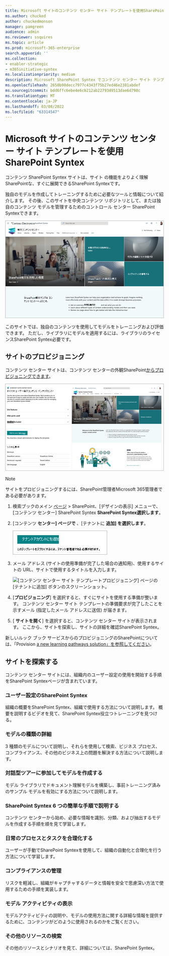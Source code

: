 ```yaml
---
title: Microsoft サイトのコンテンツ センター サイト テンプレートを使用SharePoint Syntex
ms.author: chucked
author: chuckedmonson
manager: pamgreen
audience: admin
ms.reviewer: ssquires
ms.topic: article
ms.prod: microsoft-365-enterprise
search.appverid: ''
ms.collection:
- enabler-strategic
- m365initiative-syntex
ms.localizationpriority: medium
description: Microsoft SharePoint Syntex でコンテンツ センター サイト テンプレートをプロビジョニングして使用する方法について説明SharePoint Syntex。
ms.openlocfilehash: 2650b98decc7977c4343f75b27ed46e2381abdef
ms.sourcegitcommit: bdd6ffc6ebe4e6cb212ab22793d9513dae6d798c
ms.translationtype: MT
ms.contentlocale: ja-JP
ms.lasthandoff: 03/08/2022
ms.locfileid: "63314547"
---
```

# <a name="use-the-content-center-site-template-for-microsoft-sharepoint-syntex"></a>Microsoft サイトのコンテンツ センター サイト テンプレートを使用SharePoint Syntex

コンテンツ SharePoint Syntex サイトは、サイト の機能をよりよく理解SharePointな、すぐに展開できるSharePoint Syntexです。

独自のモデルを作成してトレーニングするために必要なツールと情報について紹介します。 その後、このサイトを中央コンテンツ リポジトリとして、または独自のコンテンツ モデルを管理するためのコントロール センター SharePoint Syntexできます。

![コンテンツ センター サイト テンプレートのホーム ページのスクリーンショット。](../media/content-understanding/content-center-site-home-page.png)

このサイトでは、独自のコンテンツを使用してモデルをトレーニングおよび評価できます。 ただし、ライブラリにモデルを適用するには、ライブラリのライセンスSharePoint Syntex必要です。  

## <a name="provision-the-site"></a>サイトのプロビジョニング

コンテンツ センター サイトは、コンテンツ センターの外観SharePoint[からプロビジョニングできます](https://lookbook.microsoft.com/)。

![コンテンツ センター サイト テンプレートのプロビジョニング ページのスクリーンショット。](../media/content-understanding/content-center-site-provisioning-page.png)

> [!NOTE]
> サイトをプロビジョニングするには、SharePoint管理者Microsoft 365管理者である必要があります。

1. 検索ブックのメイン [ページ](https://lookbook.microsoft.com/) > SharePoint、[デザインの表示] メニューで、[コンテンツ  センター] SharePoint Syntex **SharePoint Syntex選択します**。

2. [コンテンツ **センター] ページで** 、[テナントに **追加] を選択します**。

    ![[コンテンツ センター サイト テンプレートプロビジョニング] ページの [テナントに追加] ボタンのスクリーンショット。](../media/content-understanding/content-center-site-add-to-your-tenant.png)

3. メール アドレス (サイトの使用準備が完了した場合の通知用)、使用するサイトの URL、サイトで使用するタイトルを入力します。 

    ![[コンテンツ センター サイト テンプレートプロビジョニング] ページの [テナントに追加] ボタンのスクリーンショット。](../media/content-understanding/content-center-email-and-url.png)

4. [**プロビジョニング**] を選択すると、すぐにサイトを使用する準備が整います。 コンテンツ センター サイト テンプレートの準備要求が完了したことを示すメール (指定したメール アドレスに送信) が届きます。

5. [ **サイトを開く**] を選択すると、コンテンツ センター サイトが表示されます。 ここから、サイトを探索し、サイトの詳細を確認SharePoint Syntex。 

新しいルック ブック サービスからのプロビジョニングのSharePointについては、「Provision [a new learning pathways solution」を参照してください](/office365/customlearning/custom_provision)。

## <a name="explore-the-site"></a>サイトを探索する

コンテンツ センター サイトには、組織内のユーザー設定の使用を開始する手順をSharePoint Syntexページが含まれています。 

### <a name="get-started-with-sharepoint-syntex"></a>ユーザー設定のSharePoint Syntex

組織の概要をSharePoint Syntex、組織で使用する方法について説明します。 概要を説明するビデオを見て、SharePoint Syntex役立つトレーニングを見つける。

### <a name="learn-about-model-types"></a>モデルの種類の詳細

3 種類のモデルについて説明し、それらを使用して検索、ビジネス プロセス、コンプライアンス、その他のビジネス上の問題を解決する方法について説明します。

### <a name="take-an-interactive-tour-to-create-a-model"></a>対話型ツアーに参加してモデルを作成する

モデル ライブラリでドキュメント理解モデルを構築し、事前トレーニング済みのサンプル モデルを有効にする方法について説明します。

### <a name="sharepoint-syntex-in-six-simple-steps"></a>SharePoint Syntex 6 つの簡単な手順で説明する

コンテンツ センターから始め、必要な情報を識別、分類、および抽出するモデルを作成する手順を順を見て学習します。

### <a name="streamline-everyday-processes-and-tasks"></a>日常のプロセスとタスクを合理化する

ユーザーが手動でSharePoint Syntexを使用して、組織の自動化と合理化を行う方法について学習します。

### <a name="manage-compliance"></a>コンプライアンスの管理

リスクを軽減し、組織がキャプチャするデータと情報を安全で思慮深い方法で使用するための手順を実装します。

### <a name="view-model-activity"></a>モデル アクティビティの表示

モデルアクティビティの説明や、モデルの使用方法に関する詳細な情報を提供するために、コンテンツがどのように使用されるのかをご覧ください。

### <a name="find-additional-resources"></a>その他のリソースの検索

その他のリソースとシナリオを見て、詳細については、SharePoint Syntex。


